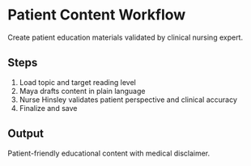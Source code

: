 # Patient Content Workflow

Create patient education materials validated by clinical nursing expert.

## Steps
1. Load topic and target reading level
2. Maya drafts content in plain language
3. Nurse Hinsley validates patient perspective and clinical accuracy
4. Finalize and save

## Output
Patient-friendly educational content with medical disclaimer.

